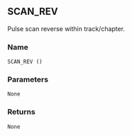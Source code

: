 ## SCAN\_REV

Pulse scan reverse within track/chapter.


### Name

`SCAN_REV ()`


### Parameters

`None`


### Returns

`None
`